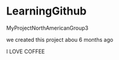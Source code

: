 # LearningGithub

MyProjectNorthAmericanGroup3

we created this project abou 6 months ago

I LOVE COFFEE
